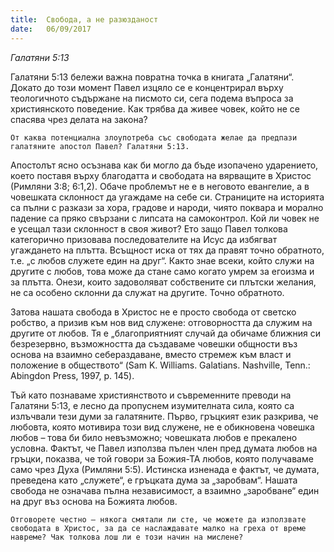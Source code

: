 ```yaml
---
title:  Свобода, а не разюзданост
date:   06/09/2017
---
```


_Галатяни 5:13_

Галатяни 5:13 бележи важна повратна точка в книгата „Галатяни“. Докато до този момент Павел изцяло се е концентрирал върху теологичното съдържане на писмото си, сега подема въпроса за християнското поведение. Как трябва да живее човек, който не се спасява чрез делата на закона?

`От каква потенциална злоупотреба със свободата желае да предпази галатяните апостол Павел? Галатяни 5:13.`

Апостолът ясно осъзнава как би могло да бъде изопачено ударението, което поставя върху благодатта и свободата на вярващите в Христос (Римляни 3:8; 6:1,2). Обаче проблемът не е в неговото евангелие, а в човешката склонност да угаждаме на себе си. Страниците на историята са пълни с разкази за хора, градове и народи, чиято поквара и морално падение са пряко свързани с липсата на самоконтрол. Кой ли човек не е усещал тази склонност в своя живот? Ето защо Павел толкова категорично призовава последователите на Исус да избягват угаждането на плътта. Всъщност иска от тях да правят точно обратното, т.е. „с любов служете един на друг“. Както знае всеки, който служи на другите с любов, това може да стане само когато умрем за егоизма и за плътта. Онези, които задоволяват собствените си плътски желания, не са особено склонни да служат на другите. Точно обратното.

Затова нашата свобода в Христос не е просто свобода от светско робство, а призив към нов вид служене: отговорността да служим на другите от любов. Тя е „благоприятният случай да обичаме ближния си безрезервно, възможността да създаваме човешки общности въз основа на взаимно себераздаване, вместо стремеж към власт и положение в обществото“ (Sam K. Williams. Galatians. Nashville, Tenn.: Abingdon Press, 1997, p. 145).

Тъй като познаваме християнството и съвременните преводи на Галатяни 5:13, е лесно да пропуснем изумителната сила, която са излъчвали тези думи за галатяните. Първо, гръцкият език разкрива, че любовта, която мотивира този вид служене, не е обикновена човешка любов – това би било невъзможно; човешката любов е прекалено условна. Фактът, че Павел използва пълен член пред думата любов на гръцки, показва, че той говори за Божия-ТА любов, която получаваме само чрез Духа (Римляни 5:5). Истинска изненада е фактът, че думата, преведена като „служете“, е гръцката дума за „заробвам“. Нашата свобода не означава пълна независимост, а взаимно „заробване“ един на друг въз основа на Божията любов.

`Отговорете честно – някога смятали ли сте, че можете да използвате свободата в Христос, за да се наслаждавате малко на греха от време навреме? Чак толкова лош ли е този начин на мислене?`